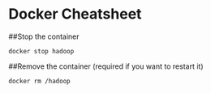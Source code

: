 # Docker Cheatsheet

##Stop the container
```
docker stop hadoop
```

##Remove the container (required if you want to restart it)
```
docker rm /hadoop
``` 
